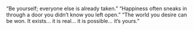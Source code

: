 “Be yourself; everyone else is already taken.”
“Happiness often sneaks in through a door you didn’t know you left open.” 
“The world you desire can be won. It exists... it is real... it is possible... it’s yours.” 
